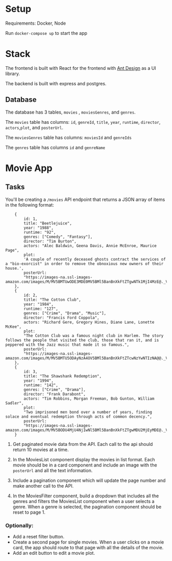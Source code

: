 # Setup

Requirements: Docker, Node

Run `docker-compose up` to start the app

# Stack

The frontend is built with React for the frontend with [Ant Design](https://ant.design/docs/react/introduce) as a UI library.

The backend is built with express and postgres.

## Database

The database has 3 tables, `movies` , `moviesGenres`, and `genres`.

The `movies` table has columns: `id`, `genreId`, `title`, `year`, `runtime`, `director`, `actors`,`plot`, and `posterUrl`.

The `moviesGenres` table has columns: `moviesId` and `genreIds`

The `genres` table has columns `id` and `genreName`

# Movie App

## Tasks

You'll be creating a `/movies` API endpoint that returns a JSON array of items in the following format:

```
    {
        id: 1,
        title: "Beetlejuice",
        year: "1988",
        runtime: "92",
        genres: ["Comedy", "Fantasy"],
        director: "Tim Burton",
        actors: "Alec Baldwin, Geena Davis, Annie McEnroe, Maurice Page",
        plot:
        'A couple of recently deceased ghosts contract the services of a "bio-exorcist" in order to remove the obnoxious new owners of their house.',
        posterUrl:
        "https://images-na.ssl-images-amazon.com/images/M/MV5BMTUwODE3MDE0MV5BMl5BanBnXkFtZTgwNTk1MjI4MzE@._V1_SX300.jpg",
    },
    {
        id: 2,
        title: "The Cotton Club",
        year: "1984",
        runtime: "127",
        genres: ["Crime", "Drama", "Music"],
        director: "Francis Ford Coppola",
        actors: "Richard Gere, Gregory Hines, Diane Lane, Lonette McKee",
        plot:
        "The Cotton Club was a famous night club in Harlem. The story follows the people that visited the club, those that ran it, and is peppered with the Jazz music that made it so famous.",
        posterUrl:
        "https://images-na.ssl-images-amazon.com/images/M/MV5BMTU5ODAyNzA4OV5BMl5BanBnXkFtZTcwNzYwNTIzNA@@._V1_SX300.jpg",
    },
    {
        id: 3,
        title: "The Shawshank Redemption",
        year: "1994",
        runtime: "142",
        genres: ["Crime", "Drama"],
        director: "Frank Darabont",
        actors: "Tim Robbins, Morgan Freeman, Bob Gunton, William Sadler",
        plot:
        "Two imprisoned men bond over a number of years, finding solace and eventual redemption through acts of common decency.",
        posterUrl:
        "https://images-na.ssl-images-amazon.com/images/M/MV5BODU4MjU4NjIwNl5BMl5BanBnXkFtZTgwMDU2MjEyMDE@._V1_SX300.jpg",
    }
```

1. Get paginated movie data from the API. Each call to the api should return 10 movies at a time.

2. In the MoviesList component display the movies in list format. Each movie should be in a card component and include an image with the `posterUrl` and all the text information.

3. Include a pagination component which will update the page number and make another call to the API.

4. In the MoviesFilter component, build a dropdown that includes all the genres and filters the MoviesList component when a user selects a genre. When a genre is selected, the pagination component should be reset to page 1.

### Optionally:

- Add a reset filter button.
- Create a second page for single movies. When a user clicks on a movie card, the app should route to that page with all the details of the movie.
- Add an edit button to edit a movie plot.
